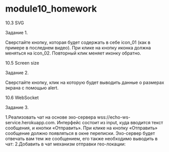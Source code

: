 # module10_homework

10.3 SVG

Задание 1.

Сверстайте кнопку, которая будет содержать в себе icon_01 (как в примере в последнем видео). При клике на кнопку иконка должна меняться на icon_02. Повторный клик меняет иконку обратно.

10.5 Screen size

Задание 2.

Сверстайте кнопку, клик на которую будет выводить данные о размерах экрана с помощью alert.

10.6 WebSocket

Задание 3.

1.Реализовать чат на основе эхо-сервера wss://echo-ws-service.herokuapp.com.
Интерфейс состоит из input, куда вводится текст сообщения, и кнопки «Отправить».
При клике на кнопку «Отправить» сообщение должно появляться в окне переписки.
Эхо-сервер будет отвечать вам тем же сообщением, его также необходимо выводить в чат:
2.Добавить в чат механизм отправки гео-локации:


